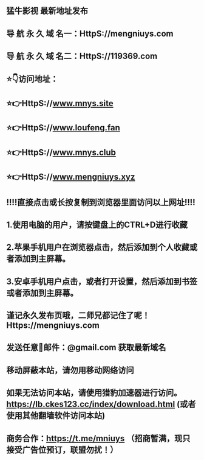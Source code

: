 ## 猛牛影视 最新地址发布
## 导 航 永 久 域 名一：HttpS://mengniuys.com
## 导 航 永 久 域 名二：HttpS://119369.com

## ⭐️👇访问地址：
## ⭐️👉HttpS://www.mnys.site
## ⭐️👉HttpS://www.loufeng.fan
## ⭐️👉HttpS://www.mnys.club
## ⭐️👉HttpS://www.mengniuys.xyz
##
## 
## ‼️‼️直接点击或长按复制到浏览器里面访问以上网址‼️‼️ 
##
##
## 1.使用电脑的用户，请按键盘上的CTRL+D进行收藏
## 2.苹果手机用户在浏览器点击，然后添加到个人收藏或者添加到主屏幕。
## 3.安卓手机用户点击，或者打开设置，然后添加到书签或者添加到主屏幕。
##
## 谨记永久发布页哦，二师兄都记住了呢！Https://mengniuys.com
## 发送任意📧邮件：@gmail.com 获取最新域名
##
## **移动屏蔽本站，请勿用移动网络访问**
## 如果无法访问本站，请使用猎豹加速器进行访问。https://lb.ckes123.cc/index/download.html  (或者使用其他翻墙软件访问本站)
##
## 商务合作：https://t.me/mniuys    （招商暂满，现只接受广告位预订，联盟勿扰！）

